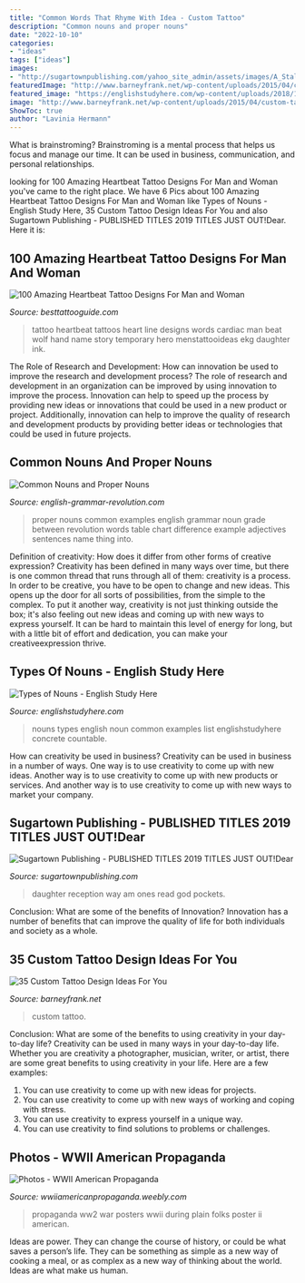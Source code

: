 ```yaml
---
title: "Common Words That Rhyme With Idea - Custom Tattoo"
description: "Common nouns and proper nouns"
date: "2022-10-10"
categories:
- "ideas"
tags: ["ideas"]
images:
- "http://sugartownpublishing.com/yahoo_site_admin/assets/images/A_Stalwart_Bends_cover.232102443_std.jpg"
featuredImage: "http://www.barneyfrank.net/wp-content/uploads/2015/04/custom-tattoo-design-Ideas-26.jpg"
featured_image: "https://englishstudyhere.com/wp-content/uploads/2018/10/Types-of-Nouns.png"
image: "http://www.barneyfrank.net/wp-content/uploads/2015/04/custom-tattoo-design-Ideas-26.jpg"
ShowToc: true
author: "Lavinia Hermann"
---
```



What is brainstroming? Brainstroming is a mental process that helps us focus and manage our time. It can be used in business, communication, and personal relationships.

	

		
looking for 100 Amazing Heartbeat Tattoo Designs For Man and Woman you've came to the right place. We have 6 Pics about 100 Amazing Heartbeat Tattoo Designs For Man and Woman like Types of Nouns - English Study Here, 35 Custom Tattoo Design Ideas For You and also Sugartown Publishing - PUBLISHED TITLES 2019 TITLES JUST OUT!﻿Dear. Here it is:
		
    
## 100 Amazing Heartbeat Tattoo Designs For Man And Woman

<img loading=lazy src="https://besttattooguide.com/wp-content/uploads/2019/03/Heart-Beat-Tattoo-10-1.jpg" onerror="this.onerror=null;this.src='https://tse4.mm.bing.net/th?id=OIP.PsEkUSDZ8PS29UVjGBS2cwHaJ4&amp;pid=15.1';" alt="100 Amazing Heartbeat Tattoo Designs For Man and Woman">

_Source: besttattooguide.com_

>tattoo heartbeat tattoos heart line designs words cardiac man beat wolf hand name story temporary hero menstattooideas ekg daughter ink. 

	

The Role of Research and Development: How can innovation be used to improve the research and development process?
The role of research and development in an organization can be improved by using innovation to improve the process. Innovation can help to speed up the process by providing new ideas or innovations that could be used in a new product or project. Additionally, innovation can help to improve the quality of research and development products by providing better ideas or technologies that could be used in future projects.

    
## Common Nouns And Proper Nouns

<img loading=lazy src="http://www.english-grammar-revolution.com/images/common_proper_chart.gif" onerror="this.onerror=null;this.src='https://tse1.mm.bing.net/th?id=OIP.rOGd1qNSGtFgBwXaEt3MmgAAAA&amp;pid=15.1';" alt="Common Nouns and Proper Nouns">

_Source: english-grammar-revolution.com_

>proper nouns common examples english grammar noun grade between revolution words table chart difference example adjectives sentences name thing into. 

	

Definition of creativity: How does it differ from other forms of creative expression?
Creativity has been defined in many ways over time, but there is one common thread that runs through all of them: creativity is a process. In order to be creative, you have to be open to change and new ideas. This opens up the door for all sorts of possibilities, from the simple to the complex.
To put it another way, creativity is not just thinking outside the box; it's also feeling out new ideas and coming up with new ways to express yourself. It can be hard to maintain this level of energy for long, but with a little bit of effort and dedication, you can make your creativeexpression thrive.

    
## Types Of Nouns - English Study Here

<img loading=lazy src="https://englishstudyhere.com/wp-content/uploads/2018/10/Types-of-Nouns.png" onerror="this.onerror=null;this.src='https://tse2.mm.bing.net/th?id=OIP.9qkBOUQdJd2iHs14zBfnZQHaEK&amp;pid=15.1';" alt="Types of Nouns - English Study Here">

_Source: englishstudyhere.com_

>nouns types english noun common examples list englishstudyhere concrete countable. 

	

How can creativity be used in business?
Creativity can be used in business in a number of ways. One way is to use creativity to come up with new ideas. Another way is to use creativity to come up with new products or services. And another way is to use creativity to come up with new ways to market your company.

    
## Sugartown Publishing - PUBLISHED TITLES 2019 TITLES JUST OUT!﻿Dear

<img loading=lazy src="http://sugartownpublishing.com/yahoo_site_admin/assets/images/A_Stalwart_Bends_cover.232102443_std.jpg" onerror="this.onerror=null;this.src='https://tse2.mm.bing.net/th?id=OIP.eyySOvQehYTcDj8Oi9xHWAAAAA&amp;pid=15.1';" alt="Sugartown Publishing - PUBLISHED TITLES 2019 TITLES JUST OUT!﻿Dear">

_Source: sugartownpublishing.com_

>daughter reception way am ones read god pockets. 

	

Conclusion: What are some of the benefits of Innovation?
Innovation has a number of benefits that can improve the quality of life for both individuals and society as a whole.

    
## 35 Custom Tattoo Design Ideas For You

<img loading=lazy src="http://www.barneyfrank.net/wp-content/uploads/2015/04/custom-tattoo-design-Ideas-26.jpg" onerror="this.onerror=null;this.src='https://tse4.mm.bing.net/th?id=OIP.YLweB9hhEIzVAi_sqlUg5wHaL2&amp;pid=15.1';" alt="35 Custom Tattoo Design Ideas For You">

_Source: barneyfrank.net_

>custom tattoo. 

	

Conclusion: What are some of the benefits to using creativity in your day-to-day life?
Creativity can be used in many ways in your day-to-day life. Whether you are creativity a photographer, musician, writer, or artist, there are some great benefits to using creativity in your life. Here are a few examples:
1. You can use creativity to come up with new ideas for projects.
2. You can use creativity to come up with new ways of working and coping with stress.
3. You can use creativity to express yourself in a unique way.
4. You can use creativity to find solutions to problems or challenges.

    
## Photos - WWII American Propaganda

<img loading=lazy src="http://wwiiamericanpropaganda.weebly.com/uploads/1/5/5/7/15572558/790896483.jpg?181" onerror="this.onerror=null;this.src='https://tse3.mm.bing.net/th?id=OIP.s52iNnxUl00CGJbkgxs1vQHaKM&amp;pid=15.1';" alt="Photos - WWII American Propaganda">

_Source: wwiiamericanpropaganda.weebly.com_

>propaganda ww2 war posters wwii during plain folks poster ii american. 

	

Ideas are power. They can change the course of history, or could be what saves a person’s life. They can be something as simple as a new way of cooking a meal, or as complex as a new way of thinking about the world. Ideas are what make us human.

